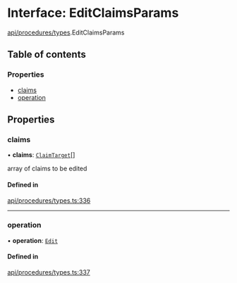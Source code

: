 # Interface: EditClaimsParams

[api/procedures/types](../wiki/api.procedures.types).EditClaimsParams

## Table of contents

### Properties

- [claims](../wiki/api.procedures.types.EditClaimsParams#claims)
- [operation](../wiki/api.procedures.types.EditClaimsParams#operation)

## Properties

### claims

• **claims**: [`ClaimTarget`](../wiki/types.ClaimTarget)[]

array of claims to be edited

#### Defined in

[api/procedures/types.ts:336](https://github.com/PolymeshAssociation/polymesh-sdk/blob/91c2d2d8/src/api/procedures/types.ts#L336)

___

### operation

• **operation**: [`Edit`](../wiki/api.procedures.types.ClaimOperation#edit)

#### Defined in

[api/procedures/types.ts:337](https://github.com/PolymeshAssociation/polymesh-sdk/blob/91c2d2d8/src/api/procedures/types.ts#L337)
